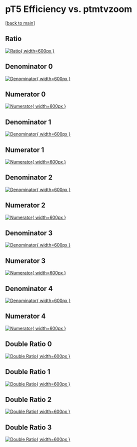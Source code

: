 # pT5 Efficiency vs. ptmtvzoom

[[back to main](./)]



## Ratio

[![Ratio](../mtv/var/pT5_xtr_13_-1_eff_ptmtvzoom.png){ width=600px }](../mtv/var/pT5_xtr_13_-1_eff_ptmtvzoom.pdf)

## Denominator 0

[![Denominator](../mtv/den/pT5_xtr_13_-1_eff_ptmtvzoom_den0.png){ width=600px }](../mtv/den/pT5_xtr_13_-1_eff_ptmtvzoom_den0.pdf)

## Numerator 0

[![Numerator](../mtv/num/pT5_xtr_13_-1_eff_ptmtvzoom_num0.png){ width=600px }](../mtv/num/pT5_xtr_13_-1_eff_ptmtvzoom_num0.pdf)

## Denominator 1

[![Denominator](../mtv/den/pT5_xtr_13_-1_eff_ptmtvzoom_den1.png){ width=600px }](../mtv/den/pT5_xtr_13_-1_eff_ptmtvzoom_den1.pdf)

## Numerator 1

[![Numerator](../mtv/num/pT5_xtr_13_-1_eff_ptmtvzoom_num1.png){ width=600px }](../mtv/num/pT5_xtr_13_-1_eff_ptmtvzoom_num1.pdf)

## Denominator 2

[![Denominator](../mtv/den/pT5_xtr_13_-1_eff_ptmtvzoom_den2.png){ width=600px }](../mtv/den/pT5_xtr_13_-1_eff_ptmtvzoom_den2.pdf)

## Numerator 2

[![Numerator](../mtv/num/pT5_xtr_13_-1_eff_ptmtvzoom_num2.png){ width=600px }](../mtv/num/pT5_xtr_13_-1_eff_ptmtvzoom_num2.pdf)

## Denominator 3

[![Denominator](../mtv/den/pT5_xtr_13_-1_eff_ptmtvzoom_den3.png){ width=600px }](../mtv/den/pT5_xtr_13_-1_eff_ptmtvzoom_den3.pdf)

## Numerator 3

[![Numerator](../mtv/num/pT5_xtr_13_-1_eff_ptmtvzoom_num3.png){ width=600px }](../mtv/num/pT5_xtr_13_-1_eff_ptmtvzoom_num3.pdf)

## Denominator 4

[![Denominator](../mtv/den/pT5_xtr_13_-1_eff_ptmtvzoom_den4.png){ width=600px }](../mtv/den/pT5_xtr_13_-1_eff_ptmtvzoom_den4.pdf)

## Numerator 4

[![Numerator](../mtv/num/pT5_xtr_13_-1_eff_ptmtvzoom_num4.png){ width=600px }](../mtv/num/pT5_xtr_13_-1_eff_ptmtvzoom_num4.pdf)

## Double Ratio 0

[![Double Ratio](../mtv/ratio/pT5_xtr_13_-1_eff_ptmtvzoom_ratio0.png){ width=600px }](../mtv/ratio/pT5_xtr_13_-1_eff_ptmtvzoom_ratio0.pdf)

## Double Ratio 1

[![Double Ratio](../mtv/ratio/pT5_xtr_13_-1_eff_ptmtvzoom_ratio1.png){ width=600px }](../mtv/ratio/pT5_xtr_13_-1_eff_ptmtvzoom_ratio1.pdf)

## Double Ratio 2

[![Double Ratio](../mtv/ratio/pT5_xtr_13_-1_eff_ptmtvzoom_ratio2.png){ width=600px }](../mtv/ratio/pT5_xtr_13_-1_eff_ptmtvzoom_ratio2.pdf)

## Double Ratio 3

[![Double Ratio](../mtv/ratio/pT5_xtr_13_-1_eff_ptmtvzoom_ratio3.png){ width=600px }](../mtv/ratio/pT5_xtr_13_-1_eff_ptmtvzoom_ratio3.pdf)

